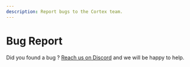 ```yaml
---
description: Report bugs to the Cortex team.
---
```


# Bug Report

Did you found a bug ? [Reach us on Discord](https://invite.gg/crtx) and we will be happy to help.

